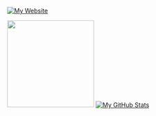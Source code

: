 [![My Website](https://img.shields.io/badge/Visit-my%20website-yellow?style=for-the-badge)](https://gocrazygh.github.io/gocrazygh)

<img src="https://github.com/gocrazygh/gocrazygh/blob/main/warmcoffee.gif" width="200"/> [![My GitHub Stats](https://github-readme-stats.vercel.app/api?username=gocrazygh&theme=gruvbox&show_icons=true)](https://github.com/gocrazygh)
